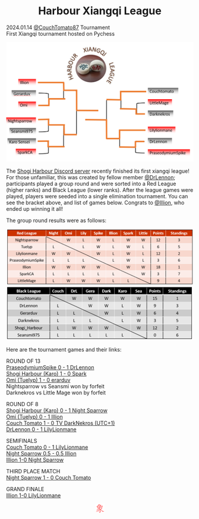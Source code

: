 <h1 align="center">Harbour Xiangqi League</h1>

<div class="meta-headline">
    <div class= "meta">
        <span class="text">2024.01.14</span>
        <span class="text"><a href="/@/CouchTomato87">@CouchTomato87</a></span>
        <span class="text">Tournament</span>
    </div>
    <div class= "headline">
    First Xiangqi tournament hosted on Pychess
    </div>
</div>

![HSL](https://github.com/gbtami/pychess-variants/blob/master/static/images/hsl.png)

The [Shogi Harbour Discord server](https://discord.gg/uxfjFfe) recently finished its first xiangqi league! For those unfamiliar, this was created by fellow member [@DrLennon](https://www.pychess.org/@/DrLennon); participants played a group round and were sorted into a Red League (higher ranks) and Black League (lower ranks). After the league games were played, players were seeded into a single elimination tournament. You can see the bracket above, and list of games below. Congrats to [@Illion](https://www.pychess.org/@/Illion), who ended up winning it all!

The group round results were as follows:

![HSL Red League](https://github.com/gbtami/pychess-variants/blob/master/static/images/hslred.png)
![HSL Black League](https://github.com/gbtami/pychess-variants/blob/master/static/images/hslblack.png)

Here are the tournament games and their links:

ROUND OF 13  
[PraseodymiumSpike 0 - 1 DrLennon](https://www.pychess.org/ztey5tI9)  
[Shogi Harbour (Karo)  1 - 0 Spark](https://www.pychess.org/6PQFQvMH)  
[Omi (Tuelyp) 1 - 0 erarduv](https://www.pychess.org/217senah)  
Nightsparrow vs Seansmi won by forfeit  
Darknekros vs Little Mage won by forfeit  

ROUND OF 8  
[Shogi Harbour (Karo) 0 - 1 Night Sparrow](https://www.pychess.org/kqdIH1NY)  
[Omi (Tuelyp) 0 - 1 Illion](https://www.pychess.org/nlMqbkrl)  
[Couch Tomato 1 - 0 TV DarkNekros (UTC+1)](https://www.pychess.org/wPcKNEfE)  
[DrLennon 0 - 1 LilyLionmane](https://www.pychess.org/RKhI0Kzi)  

SEMIFINALS  
[Couch Tomato 0 - 1 LilyLionmane](https://www.pychess.org/mTfPIMmi?ply=40)  
[Night Sparrow 0.5 - 0.5 Illion](https://www.pychess.org/izJIg8je)  
[Illion 1-0 Night Sparrow](https://www.pychess.org/NXpzvA0L)  

THIRD PLACE MATCH  
[Night Sparrow 1 - 0 Couch Tomato](https://www.pychess.org/YQQ7MpYH)

GRAND FINALE  
[Illion 1-0 LilyLionmane](https://www.pychess.org/9BiurASk)

<p align="center">
  <img src="https://github.com/gbtami/pychess-variants/blob/master/static/icons/xiangqi.svg" width="25" height="25">
</p>

